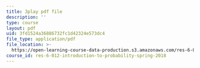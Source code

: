 ```yaml
---
title: 3play pdf file
description: ''
type: course
layout: pdf
uid: 3fd1524a36886732fc1d42324e573dc4
file_type: application/pdf
file_location: >-
  https://open-learning-course-data-production.s3.amazonaws.com/res-6-012-introduction-to-probability-spring-2018/3fd1524a36886732fc1d42324e573dc4_4CkWjk40TBY.pdf
course_id: res-6-012-introduction-to-probability-spring-2018
---
```

